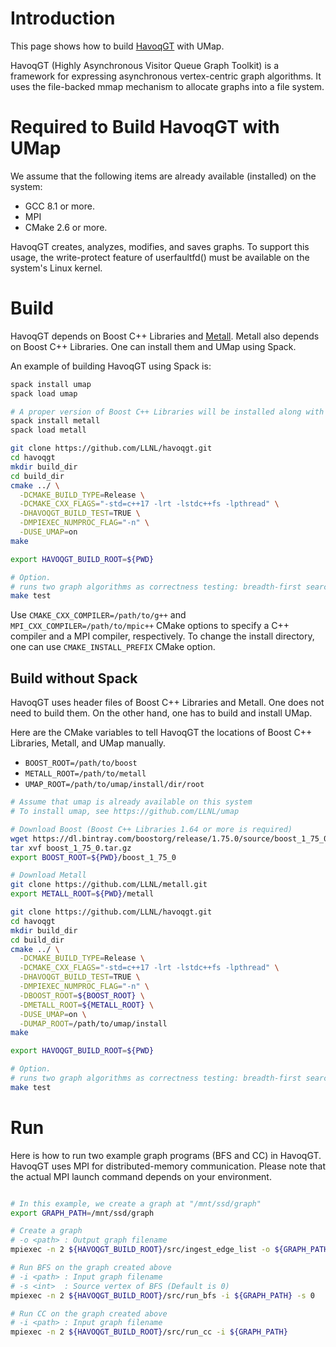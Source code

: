 # Introduction

This page shows how to build [HavoqGT](https://github.com/LLNL/havoqgt) with UMap.

HavoqGT (Highly Asynchronous Visitor Queue Graph Toolkit) is a framework for expressing asynchronous vertex-centric graph algorithms.
It uses the file-backed mmap mechanism to allocate graphs into a file system.


# Required to Build HavoqGT with UMap

We assume that the following items are already available (installed) on the system:
- GCC 8.1 or more.
- MPI
- CMake 2.6 or more.

HavoqGT creates, analyzes, modifies, and saves graphs. To support this usage, the write-protect feature of userfaultfd() must be available on the system's Linux kernel.

# Build

HavoqGT depends on Boost C++ Libraries and [Metall](https://github.com/LLNL/metall).
Metall also depends on Boost C++ Libraries.
One can install them and UMap using Spack.

An example of building HavoqGT using Spack is:
```bash
spack install umap
spack load umap

# A proper version of Boost C++ Libraries will be installed along with Metall.
spack install metall
spack load metall

git clone https://github.com/LLNL/havoqgt.git
cd havoqgt
mkdir build_dir
cd build_dir
cmake ../ \
  -DCMAKE_BUILD_TYPE=Release \
  -DCMAKE_CXX_FLAGS="-std=c++17 -lrt -lstdc++fs -lpthread" \
  -DHAVOQGT_BUILD_TEST=TRUE \
  -DMPIEXEC_NUMPROC_FLAG="-n" \
  -DUSE_UMAP=on
make

export HAVOQGT_BUILD_ROOT=${PWD}

# Option.
# runs two graph algorithms as correctness testing: breadth-first search (BFS) and connected components (CC).
make test
```

Use `CMAKE_CXX_COMPILER=/path/to/g++` and `MPI_CXX_COMPILER=/path/to/mpic++` CMake options to specify a C++ compiler and a MPI compiler, respectively.
To change the install directory, one can use `CMAKE_INSTALL_PREFIX` CMake option.


## Build without Spack

HavoqGT uses header files of Boost C++ Libraries and Metall. One does not need to build them.
On the other hand, one has to build and install UMap.

Here are the CMake variables to tell HavoqGT the locations of Boost C++ Libraries, Metall, and UMap manually.
* `BOOST_ROOT=/path/to/boost`
* `METALL_ROOT=/path/to/metall`
* `UMAP_ROOT=/path/to/umap/install/dir/root`


```bash
# Assume that umap is already available on this system
# To install umap, see https://github.com/LLNL/umap

# Download Boost (Boost C++ Libraries 1.64 or more is required)
wget https://dl.bintray.com/boostorg/release/1.75.0/source/boost_1_75_0.tar.gz
tar xvf boost_1_75_0.tar.gz
export BOOST_ROOT=${PWD}/boost_1_75_0

# Download Metall
git clone https://github.com/LLNL/metall.git
export METALL_ROOT=${PWD}/metall

git clone https://github.com/LLNL/havoqgt.git
cd havoqgt
mkdir build_dir
cd build_dir
cmake ../ \
  -DCMAKE_BUILD_TYPE=Release \
  -DCMAKE_CXX_FLAGS="-std=c++17 -lrt -lstdc++fs -lpthread" \
  -DHAVOQGT_BUILD_TEST=TRUE \
  -DMPIEXEC_NUMPROC_FLAG="-n" \
  -DBOOST_ROOT=${BOOST_ROOT} \
  -DMETALL_ROOT=${METALL_ROOT} \
  -DUSE_UMAP=on \
  -DUMAP_ROOT=/path/to/umap/install
make

export HAVOQGT_BUILD_ROOT=${PWD}

# Option.
# runs two graph algorithms as correctness testing: breadth-first search (BFS) and connected components (CC).
make test
```


# Run

Here is how to run two example graph programs (BFS and CC) in HavoqGT.
HavoqGT uses MPI for distributed-memory communication.
Please note that the actual MPI launch command depends on your environment.

```bash

# In this example, we create a graph at "/mnt/ssd/graph"
export GRAPH_PATH=/mnt/ssd/graph

# Create a graph
# -o <path> : Output graph filename
mpiexec -n 2 ${HAVOQGT_BUILD_ROOT}/src/ingest_edge_list -o ${GRAPH_PATH} /path/to/edge_list/file1 /path/to/edge_list/file2 # List edge list files at the end

# Run BFS on the graph created above
# -i <path> : Input graph filename
# -s <int>  : Source vertex of BFS (Default is 0)
mpiexec -n 2 ${HAVOQGT_BUILD_ROOT}/src/run_bfs -i ${GRAPH_PATH} -s 0

# Run CC on the graph created above
# -i <path> : Input graph filename
mpiexec -n 2 ${HAVOQGT_BUILD_ROOT}/src/run_cc -i ${GRAPH_PATH}
```
